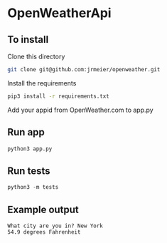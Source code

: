 # OpenWeatherApi

## To install

Clone this directory
```sh
git clone git@github.com:jrmeier/openweather.git
```

Install the requirements

```sh
pip3 install -r requirements.txt
```

Add your appid from OpenWeather.com to app.py

## Run app

```python
python3 app.py
```

## Run tests

```python
python3 -m tests
```

## Example output

```
What city are you in? New York
54.9 degrees Fahrenheit
```

